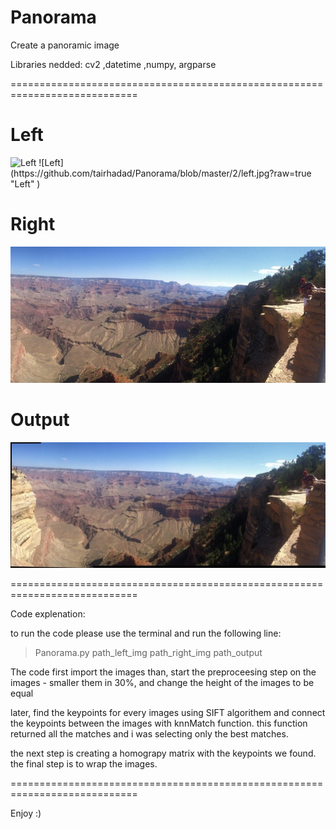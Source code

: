 # Panorama
Create a panoramic image

Libraries nedded:
cv2 ,datetime ,numpy, argparse

============================================================================
# Left
<img src="drawing.jpg" alt="Left" style="width:50%;"/>
![Left](https://github.com/tairhadad/Panorama/blob/master/2/left.jpg?raw=true "Left" )


# Right
![Right](https://github.com/tairhadad/Panorama/blob/master/2/right.jpg?raw=true "Right")


# Output
![Output](https://github.com/tairhadad/Panorama/blob/master/2/output.jpg?raw=true "Output")



============================================================================

Code explenation:

to run the code please use the terminal and run the following line:
> Panorama.py path_left_img path_right_img path_output

The code first import the images than, start the preproceesing step on the images - smaller them in 30%, and change the height of the images to be equal

later, find the keypoints for every images using SIFT algorithem 
and connect the keypoints between the images with knnMatch function. 
this function returned all the matches  and i was selecting only the best matches. 
 
the next step is creating a homograpy matrix with the keypoints we found. 
the final step is to wrap the images.

============================================================================

Enjoy :)
